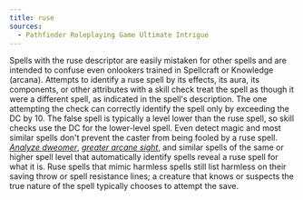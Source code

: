 ```yaml
---
title: ruse
sources:
  - Pathfinder Roleplaying Game Ultimate Intrigue
---
```


Spells with the ruse descriptor are easily mistaken for other spells and are intended to confuse even onlookers trained in Spellcraft or Knowledge (arcana). Attempts to identify a ruse spell by its effects, its aura, its components, or other attributes with a skill check treat the spell as though it were a different spell, as indicated in the spell's description. The one attempting the check can correctly identify the spell only by exceeding the DC by 10. The false spell is typically a level lower than the ruse spell, so skill checks use the DC for the lower-level spell. Even detect magic and most similar spells don't prevent the caster from being fooled by a ruse spell. [*Analyze dweomer*](/spells/analyze-dweomer/), [*greater arcane sight*](/spells/greater-arcane-sight/), and similar spells of the same or higher spell level that automatically identify spells reveal a ruse spell for what it is. Ruse spells that mimic harmless spells still list harmless on their saving throw or spell resistance lines; a creature that knows or suspects the true nature of the spell typically chooses to attempt the save.
